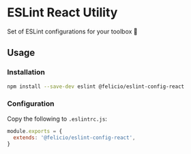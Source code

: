 # ESLint React Utility
Set of ESLint configurations for your toolbox 🔧

## Usage

### Installation

```bash
npm install --save-dev eslint @felicio/eslint-config-react
```

### Configuration

Copy the following to `.eslintrc.js`:

```javascript
module.exports = {
  extends: '@felicio/eslint-config-react',
}
```
